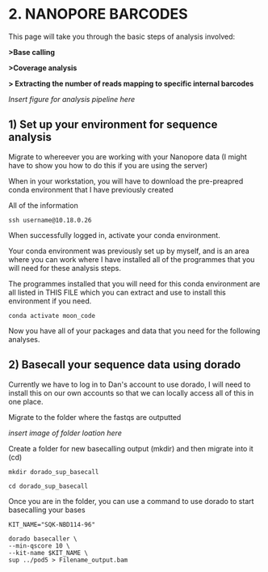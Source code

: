 # 2. NANOPORE BARCODES

This page will take you through the basic steps of analysis involved:

**>Base calling**

**>Coverage analysis**

**> Extracting the number of reads mapping to specific internal barcodes**


*Insert figure for analysis pipeline here*


## 1) Set up your environment for sequence analysis

Migrate to whereever you are working with your Nanopore data (I might have to show you how to do this if you are using the server)

When in your workstation, you will have to download the pre-preapred conda environment that I have previously created

All of the information 
```
ssh username@10.18.0.26
```

When successfully logged in, activate your conda environment.

Your conda environment was previously set up by myself, and is an area where you can work where I have installed all of the programmes that you will need for these analysis steps.

The programmes installed that you will need for this conda environment are all listed in THIS FILE which you can extract and use to install this environment if you need.

```
conda activate moon_code
```

Now you have all of your packages and data that you need for the following analyses.

## 2) Basecall your sequence data using dorado

Currently we have to log in to Dan's account to use dorado, I will need to install this on our own accounts so that we can locally access all of this in one place.

Migrate to the folder where the fastqs are outputted

*insert image of folder loation here*

Create a folder for new basecalling output (mkdir) and then migrate into it (cd)

```
mkdir dorado_sup_basecall

cd dorado_sup_basecall
```

Once you are in the folder, you can use a command to use dorado to start basecalling your bases 

```
KIT_NAME="SQK-NBD114-96"

dorado basecaller \
--min-qscore 10 \
--kit-name $KIT_NAME \
sup ../pod5 > Filename_output.bam

```













